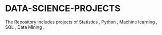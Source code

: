 # DATA-SCIENCE-PROJECTS
The Repository includes projects of Statistics , Python , Machine learning , SQL , Data Mining .
